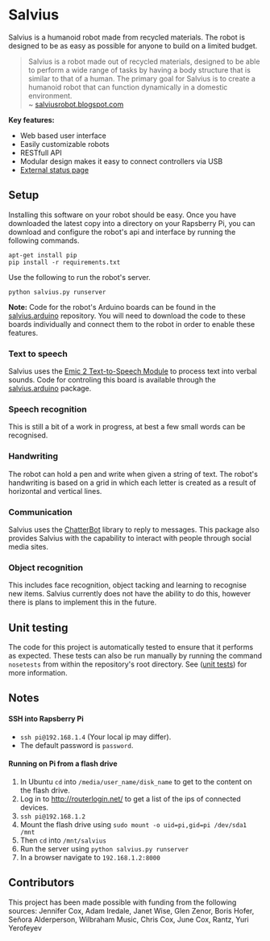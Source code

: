 # Salvius

Salvius is a humanoid robot made from recycled materials. The robot is designed
to be as easy as possible for anyone to build on a limited budget.

> Salvius is a robot made out of recycled materials, designed to be able to
> perform a wide range of tasks by having a body structure that is similar
> to that of a human. The primary goal for Salvius is to create a humanoid
> robot that can function dynamically in a domestic environment.  
> ~ [salviusrobot.blogspot.com](http://salviusrobot.blogspot.com)

**Key features:**
  - Web based user interface
  - Easily customizable robots
  - RESTfull API
  - Modular design makes it easy to connect controllers via USB
  - [External status page](http://gunthercox.github.io/salvius.status/)

## Setup

Installing this software on your robot should be easy. Once you have downloaded 
the latest copy into a directory on your Rapsberry Pi, you can download and 
configure the robot's api and interface by running the following commands.

```
apt-get install pip
pip install -r requirements.txt
```

Use the following to run the robot's server.
```
python salvius.py runserver
```

**Note:** Code for the robot's Arduino boards can be found in the
[salvius.arduino](https://github.com/gunthercox/salvius.arduino) repository.
You will need to download the code to these boards individually and connect them
to the robot in order to enable these features.

### Text to speech

Salvius uses the [Emic 2 Text-to-Speech Module](https://www.sparkfun.com/products/11711)
to process text into verbal sounds. Code for controling this board is available
through the [salvius.arduino](https://github.com/gunthercox/salvius.arduino/tree/master/speech_synthesis) package.

### Speech recognition

This is still a bit of a work in progress, at best a few small words can be recognised.

### Handwriting

The robot can hold a pen and write when given a string of text.
The robot's handwriting is based on a grid in which each letter is created as a
result of horizontal and vertical lines.

### Communication

Salvius uses the [ChatterBot](https://github.com/gunthercox/ChatterBot) library
to reply to messages. This package also provides Salvius with the capability to
interact with people through social media sites.

### Object recognition

This includes face recognition, object tacking and learning to recognise new items.
Salvius currently does not have the ability to do this, however there is plans
to implement this in the future.

## Unit testing

The code for this project is automatically tested to ensure that it performs as
expected. These tests can also be run manually by running the command
```nosetests``` from within the repository's root directory. See 
([unit tests](http://en.wikipedia.org/wiki/Unit_testing)) for more information.

## Notes

#### SSH into Rapsberry Pi
- ```ssh pi@192.168.1.4``` (Your local ip may differ).
- The default password is ```password```.

#### Running on Pi from a flash drive
1. In Ubuntu `cd` into `/media/user_name/disk_name` to get to the content on the flash drive.
2. Log in to http://routerlogin.net/ to get a list of the ips of connected devices.
3. `ssh pi@192.168.1.2`
4. Mount the flash drive using `sudo mount -o uid=pi,gid=pi /dev/sda1 /mnt`
5. Then `cd` into `/mnt/salvius`
6. Run the server using `python salvius.py runserver`
7. In a browser navigate to `192.168.1.2:8000`

## Contributors
This project has been made possible with funding from the following sources:
Jennifer Cox, Adam Iredale, Janet Wise, Glen Zenor, Boris Hofer, 
Señora Alderperson, Wilbraham Music, Chris Cox, June Cox, Rantz, Yuri Yerofeyev
